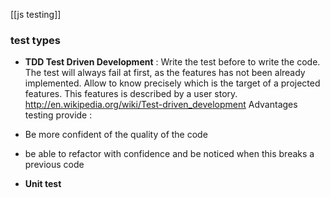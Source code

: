 [[js testing]]

### test types

* **TDD Test Driven Development** : Write the test before to write the code. The test will always fail at first, as the features has not been already implemented. Allow to know precisely which is the target of a projected features. This features is described by a user story.
http://en.wikipedia.org/wiki/Test-driven_development
Advantages testing provide :    
* Be more confident of the quality of the code 
* be able to refactor with confidence and be noticed when this breaks a previous code

* **Unit test** 
